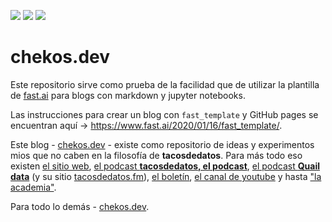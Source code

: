 

![](https://github.com/chekos/chekos.dev/workflows/CI/badge.svg) ![](https://github.com/fastai/fastpages/workflows/GH-Pages%20Status/badge.svg)  [![](https://img.shields.io/static/v1?label=&message=View%20Demo%20Site&color=inactive&style=plastic)](https://fastai.github.io/fastpages/)

# chekos.dev

Este repositorio sirve como prueba de la facilidad que de utilizar la plantilla de [fast.ai](https://fast.ai) para blogs con markdown y jupyter notebooks. 

Las instrucciones para crear un blog con `fast_template` y GitHub pages se encuentran aquí -> <https://www.fast.ai/2020/01/16/fast_template/>.

Este blog - [chekos.dev](https://chekos.dev/) - existe como repositorio de ideas y experimentos mios que no caben en la filosofía de **tacosdedatos**. Para más todo eso existen [el sitio web](https://tacosdedatos.com/), [el podcast **tacosdedatos, el podcast**](https://anchor.fm/tacosdedatos), [el podcast **Quail data**](https://anchor.fm/quaildata) (y su sitio [tacosdedatos.fm](https://tacosdedatos.fm)), [el boletín](https://tacosdedatos.substack.com/), [el canal de youtube](https://youtube.com/tacosdedatos) y hasta ["la academia"](https://tacosdedatos.academy/). 

Para todo lo demás - [chekos.dev](https://chekos.dev/).
